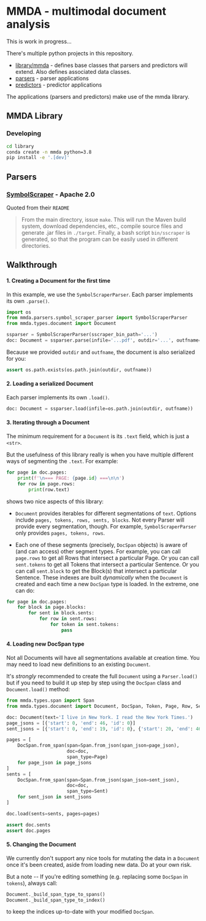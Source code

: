 # MMDA - multimodal document analysis

This is work in progress...

There's multiple python projects in this repository.
- [library/mmda](/library/mmda) - defines base classes that parsers
and predictors will extend. Also defines associated data classes.
- [parsers](/parsers) - parser applications
- [predictors](/predictors) - predictor applications

The applications (parsers and predictors) make use of the mmda library.

## MMDA Library

### Developing

```bash
cd library
conda create -n mmda python=3.8
pip install -e '.[dev]'
```

## Parsers

### [SymbolScraper](https://github.com/zanibbi/SymbolScraper/tree/bd3b04de61c7cc390d4219358ca0cd95e43aae50) - Apache 2.0

Quoted from their `README`
> From the main directory, issue `make`. This will run the Maven build system, 
> download dependencies, etc., compile source files and generate .jar files 
> in `./target`. Finally, a bash script `bin/sscraper` is generated, so that 
> the program can be easily used in different directories.
    
    
## Walkthrough

#### 1. Creating a Document for the first time

In this example, we use the `SymbolScraperParser`. Each parser implements its own `.parse()`.
```python
import os
from mmda.parsers.symbol_scraper_parser import SymbolScraperParser
from mmda.types.document import Document

ssparser = SymbolScraperParser(sscraper_bin_path='...')
doc: Document = ssparser.parse(infile='...pdf', outdir='...', outfname='...json')
```

Because we provided `outdir` and `outfname`, the document is also serialized for you:
```python
assert os.path.exists(os.path.join(outdir, outfname))
```

#### 2. Loading a serialized Document

Each parser implements its own `.load()`.
```python
doc: Document = ssparser.load(infile=os.path.join(outdir, outfname))
```  

#### 3. Iterating through a Document

The minimum requirement for a `Document` is its `.text` field, which is just a `<str>`.

But the usefulness of this library really is when you have multiple different ways of segmenting the `.text`. For example: 

```python
for page in doc.pages:
    print(f'\n=== PAGE: {page.id} ===\n\n')
    for row in page.rows:
        print(row.text)
```

shows two nice aspects of this library:

* `Document` provides iterables for different segmentations of `text`.  Options include `pages, tokens, rows, sents, blocks`.  Not every Parser will provide every segmentation, though.  For example, `SymbolScraperParser` only provides `pages, tokens, rows`.

* Each one of these segments (precisely, `DocSpan` objects) is aware of (and can access) other segment types. For example, you can call `page.rows` to get all Rows that intersect a particular Page.  Or you can call `sent.tokens` to get all Tokens that intersect a particular Sentence.  Or you can call `sent.block` to get the Block(s) that intersect a particular Sentence.  These indexes are built *dynamically* when the `Document` is created and each time a new `DocSpan` type is loaded.  In the extreme, one can do:

```python
for page in doc.pages:
    for block in page.blocks:
        for sent in block.sents:
            for row in sent.rows:
                for token in sent.tokens:
                    pass
```

#### 4. Loading new DocSpan type

Not all Documents will have all segmentations available at creation time. You may need to load new definitions to an existing `Document`.

It's *strongly* recommended to create the full `Document` using a `Parser.load()` but if you need to build it up step by step using the `DocSpan` class and `Document.load()` method: 

```python
from mmda.types.span import Span
from mmda.types.document import Document, DocSpan, Token, Page, Row, Sent, Block

doc: Document(text='I live in New York. I read the New York Times.')
page_jsons = [{'start': 0, 'end': 46, 'id': 0}]
sent_jsons = [{'start': 0, 'end': 19, 'id': 0}, {'start': 20, 'end': 46, 'id': 1}]

pages = [
    DocSpan.from_span(span=Span.from_json(span_json=page_json), 
                      doc=doc, 
                      span_type=Page)
    for page_json in page_jsons
]
sents = [
    DocSpan.from_span(span=Span.from_json(span_json=sent_json), 
                      doc=doc, 
                      span_type=Sent)
    for sent_json in sent_jsons
]

doc.load(sents=sents, pages=pages)

assert doc.sents
assert doc.pages
```

#### 5. Changing the Document

We currently don't support any nice tools for mutating the data in a `Document` once it's been created, aside from loading new data.  Do at your own risk. 

But a note -- If you're editing something (e.g. replacing some `DocSpan` in `tokens`), always call:

```python
Document._build_span_type_to_spans()
Document._build_span_type_to_index()
```  

to keep the indices up-to-date with your modified `DocSpan`.

